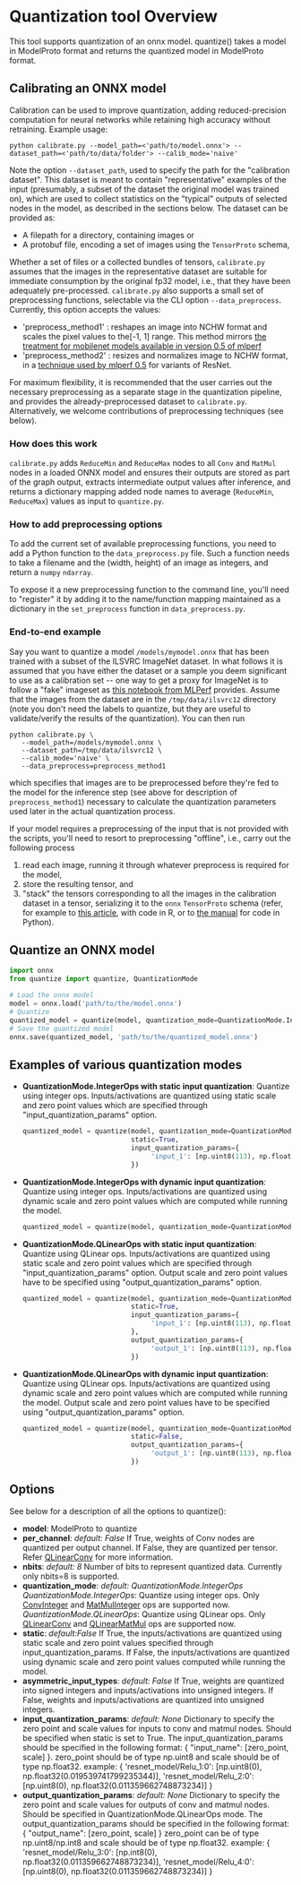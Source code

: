 # Quantization tool Overview
This tool supports quantization of an onnx model. quantize() takes a model in ModelProto format and returns the quantized model in ModelProto format.

## Calibrating an ONNX model

Calibration can be used to improve quantization, adding reduced-precision computation for neural networks while retaining high accuracy without retraining.  Example usage:
```
python calibrate.py --model_path=<'path/to/model.onnx'> --dataset_path=<'path/to/data/folder'> --calib_mode='naive'
```  
Note the option `--dataset_path`, used to specify the path for the "calibration dataset".  This dataset is meant to contain "representative" examples of the input (presumably, a subset of the dataset the original model was trained on), which are used to collect statistics on the "typical" outputs of selected nodes in the model, as described in the sections below.  The dataset can be provided as:

* A filepath for a directory, containing images or
* A protobuf file, encoding a set of images using the `TensorProto` schema,

Whether a set of files or a collected bundles of tensors, `calibrate.py` assumes that the images in the representative dataset are suitable for immediate consumption by the original fp32 model, i.e., that they have been adequately pre-processed.  `calibrate.py` also supports a small set of preprocessing functions, selectable via the CLI option `--data_preprocess`.  Currently, this option accepts the values:

* 'preprocess_method1' : reshapes an image into NCHW format and scales the pixel values to the[-1, 1] range.  This method mirrors [the treatment for mobilenet models available in version 0.5 of mlperf](https://github.com/mlperf/inference/blob/master/v0.5/classification_and_detection/python/dataset.py#L226)
* 'preprocess_method2' : resizes and normalizes image to NCHW format, in a [technique used by mlperf 0.5](https://github.com/mlperf/inference/blob/master/v0.5/classification_and_detection/python/dataset.py#L250) for variants of ResNet.

For maximum flexibility, it is recommended that the user carries out the necessary preprocessing as a separate stage in the quantization pipeline, and provides the already-preprocessed dataset to `calibrate.py`.  Alternatively, we welcome contributions of preprocessing techniques (see below).

### How does this work

`calibrate.py` adds `ReduceMin` and `ReduceMax` nodes to all `Conv` and `MatMul` nodes in a loaded ONNX model and ensures their outputs are stored as part of the graph output, extracts intermediate output values after inference, and returns a dictionary mapping added node names to average (`ReduceMin`, `ReduceMax`) values as input to `quantize.py`.

### How to add preprocessing options

To add the current set of available preprocessing functions, you need to add a Python function to the `data_preprocess.py` file.  Such a function needs to take a filename and the (width, height) of an image as integers, and return a `numpy` `ndarray`.

To expose it a new preprocessing function to the command line, you'll need to "register" it by adding it to the name/function mapping maintained as a dictionary in the `set_preprocess` function in `data_preprocess.py`.

### End-to-end example

Say you want to quantize a model `/models/mymodel.onnx` that has been trained with a subset of the ILSVRC ImageNet dataset.  In what follows it is assumed that you have either the dataset or a sample you deem significant to use as a calibration set --  one way to get a proxy for ImageNet is to follow a "fake" imageset as [this notebook from MLPerf](https://github.com/mlperf/inference/blob/master/v0.5/classification_and_detection/GettingStarted.ipynb) provides.  Assume that the images from the dataset are in the `/tmp/data/ilsvrc12` directory (note you don't need the labels to quantize, but they are useful to validate/verify the results of the quantization).  You can then run

```
python calibrate.py \
   --model_path=/models/mymodel.onnx \
   --dataset_path=/tmp/data/ilsvrc12 \
   --calib_mode='naive' \
   --data_preprocess=preprocess_method1
```

which specifies that images are to be preprocessed before they're fed to the model for the inference step (see above for description of `preprocess_method1`) necessary to calculate the quantization parameters used later in the actual quantization process.

If your model requires a preprocessing of the input that is not provided with the scripts, you'll need to resort to preprocessing "offline", i.e., carry out the following process
1. read each image, running it through whatever preprocess is required for the model, 
1. store the resulting tensor, and
1. "stack" the tensors corresponding to all the images in the calibration dataset in a tensor, serializing it to the `onnx` `TensorProto` schema (refer, for example to [this article](https://onnx.ai/onnx-r/articles/protobufs.html), with code in R, or to [the manual](https://github.com/onnx/onnx/blob/master/docs/PythonAPIOverview.md) for code in Python).

## Quantize an ONNX model
```python
import onnx
from quantize import quantize, QuantizationMode

# Load the onnx model
model = onnx.load('path/to/the/model.onnx')
# Quantize
quantized_model = quantize(model, quantization_mode=QuantizationMode.IntegerOps)
# Save the quantized model
onnx.save(quantized_model, 'path/to/the/quantized_model.onnx')
```

## Examples of various quantization modes

- **QuantizationMode.IntegerOps with static input quantization**:
    Quantize using integer ops. Inputs/activations are quantized using static scale and zero point values which are specified through "input_quantization_params" option.
    ```python
    quantized_model = quantize(model, quantization_mode=QuantizationMode.IntegerOps,
                               static=True,
                               input_quantization_params={
                                    'input_1': [np.uint8(113), np.float32(0.05)]
                               })
    ```

- **QuantizationMode.IntegerOps with dynamic input quantization**:
    Quantize using integer ops. Inputs/activations are quantized using dynamic scale and zero point values which are computed while running the model.
    ```python
    quantized_model = quantize(model, quantization_mode=QuantizationMode.IntegerOps, static=False)
    ```

- **QuantizationMode.QLinearOps with static input quantization**:
    Quantize using QLinear ops. Inputs/activations are quantized using static scale and zero point values which are specified through "input_quantization_params" option.
    Output scale and zero point values have to be specified using "output_quantization_params" option.
    ```python
    quantized_model = quantize(model, quantization_mode=QuantizationMode.QLinearOps,
                               static=True,
                               input_quantization_params={
                                    'input_1': [np.uint8(113), np.float32(0.05)]
                               },
                               output_quantization_params={
                                    'output_1': [np.uint8(113), np.float32(0.05)]
                               })
    ```

- **QuantizationMode.QLinearOps with dynamic input quantization**:
    Quantize using QLinear ops. Inputs/activations are quantized using dynamic scale and zero point values which are computed while running the model.
    Output scale and zero point values have to be specified using "output_quantization_params" option.
    ```python
    quantized_model = quantize(model, quantization_mode=QuantizationMode.QLinearOps,
                               static=False,
                               output_quantization_params={
                                    'output_1': [np.uint8(113), np.float32(0.05)]
                               })
    ```

## Options

See below for a description of all the options to quantize():

- **model**: ModelProto to quantize
- **per_channel**: *default: False*
    If True, weights of Conv nodes are quantized per output channel.
    If False, they are quantized per tensor. Refer [QLinearConv](https://github.com/onnx/onnx/blob/master/docs/Operators.md#qlinearconv) for more information.
- **nbits**: *default: 8*
    Number of bits to represent quantized data. Currently only nbits=8 is supported.
- **quantization_mode**: *default: QuantizationMode.IntegerOps*
*QuantizationMode.IntegerOps*:  Quantize using integer ops. Only [ConvInteger](https://github.com/onnx/onnx/blob/master/docs/Operators.md#ConvInteger) and [MatMulInteger](https://github.com/onnx/onnx/blob/master/docs/Operators.md#MatMulInteger) ops are supported now.
*QuantizationMode.QLinearOps*: Quantize using QLinear ops. Only [QLinearConv](https://github.com/onnx/onnx/blob/master/docs/Operators.md#qlinearconv) and [QLinearMatMul](https://github.com/onnx/onnx/blob/master/docs/Operators.md#QLinearMatMul) ops are supported now.
- **static**: *default:False*
If True, the inputs/activations are quantized using static scale and zero point values specified through input_quantization_params.
If False, the inputs/activations are quantized using dynamic scale and zero point values computed while running the model.
- **asymmetric_input_types**: *default: False*
    If True, weights are quantized into signed integers and inputs/activations into unsigned integers.
    If False, weights and inputs/activations are quantized into unsigned integers.
- **input_quantization_params**: *default: None*
    Dictionary to specify the zero point and scale values for inputs to conv and matmul nodes.
        Should be specified when static is set to True.
        The input_quantization_params should be specified in the following format:
            {
                "input_name": [zero_point, scale]
            }.
        zero_point should be of type np.uint8 and scale should be of type np.float32.
        example:
            {
                'resnet_model/Relu_1:0': [np.uint8(0), np.float32(0.019539741799235344)],
                'resnet_model/Relu_2:0': [np.uint8(0), np.float32(0.011359662748873234)]
            }
- **output_quantization_params**: *default: None*
    Dictionary to specify the zero point and scale values for outputs of conv and matmul nodes.
    Should be specified in QuantizationMode.QLinearOps mode.
        The output_quantization_params should be specified in the following format:
            {
                "output_name": [zero_point, scale]
            }
        zero_point can be of type np.uint8/np.int8 and scale should be of type np.float32.
        example:
            {
                'resnet_model/Relu_3:0': [np.int8(0), np.float32(0.011359662748873234)],
                'resnet_model/Relu_4:0': [np.uint8(0), np.float32(0.011359662748873234)]
            }      
